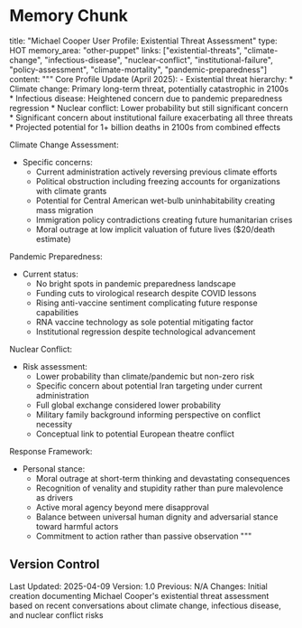 # Memory Chunk

<chunk>
title: "Michael Cooper User Profile: Existential Threat Assessment"
type: HOT
memory_area: "other-puppet"
links: ["existential-threats", "climate-change", "infectious-disease", "nuclear-conflict", "institutional-failure", "policy-assessment", "climate-mortality", "pandemic-preparedness"]
content: """
Core Profile Update (April 2025):
- Existential threat hierarchy:
  * Climate change: Primary long-term threat, potentially catastrophic in 2100s
  * Infectious disease: Heightened concern due to pandemic preparedness regression
  * Nuclear conflict: Lower probability but still significant concern
  * Significant concern about institutional failure exacerbating all three threats
  * Projected potential for 1+ billion deaths in 2100s from combined effects

Climate Change Assessment:
- Specific concerns:
  * Current administration actively reversing previous climate efforts
  * Political obstruction including freezing accounts for organizations with climate grants
  * Potential for Central American wet-bulb uninhabitability creating mass migration
  * Immigration policy contradictions creating future humanitarian crises
  * Moral outrage at low implicit valuation of future lives ($20/death estimate)

Pandemic Preparedness:
- Current status:
  * No bright spots in pandemic preparedness landscape
  * Funding cuts to virological research despite COVID lessons
  * Rising anti-vaccine sentiment complicating future response capabilities
  * RNA vaccine technology as sole potential mitigating factor
  * Institutional regression despite technological advancement

Nuclear Conflict:
- Risk assessment:
  * Lower probability than climate/pandemic but non-zero risk
  * Specific concern about potential Iran targeting under current administration
  * Full global exchange considered lower probability
  * Military family background informing perspective on conflict necessity
  * Conceptual link to potential European theatre conflict
  
Response Framework:
- Personal stance:
  * Moral outrage at short-term thinking and devastating consequences
  * Recognition of venality and stupidity rather than pure malevolence as drivers
  * Active moral agency beyond mere disapproval
  * Balance between universal human dignity and adversarial stance toward harmful actors
  * Commitment to action rather than passive observation
"""
</chunk>

## Version Control
Last Updated: 2025-04-09
Version: 1.0
Previous: N/A
Changes: Initial creation documenting Michael Cooper's existential threat assessment based on recent conversations about climate change, infectious disease, and nuclear conflict risks